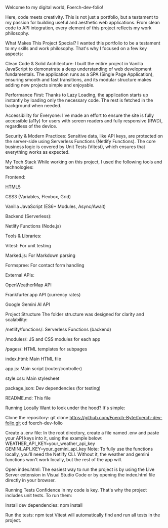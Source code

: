Welcome to my digital world, Foerch-dev-folio!

Here, code meets creativity. This is not just a portfolio, but a testament to my passion for building useful and aesthetic web applications. From clean code to API integration, every element of this project reflects my work philosophy.

What Makes This Project Special?
I wanted this portfolio to be a testament to my skills and work philosophy. That's why I focused on a few key aspects:

Clean Code & Solid Architecture: I built the entire project in Vanilla JavaScript to demonstrate a deep understanding of web development fundamentals. The application runs as a SPA (Single Page Application), ensuring smooth and fast transitions, and its modular structure makes adding new projects simple and enjoyable.

Performance First: Thanks to Lazy Loading, the application starts up instantly by loading only the necessary code. The rest is fetched in the background when needed.

Accessibility for Everyone: I've made an effort to ensure the site is fully accessible (a11y) for users with screen readers and fully responsive (RWD), regardless of the device.

Security & Modern Practices: Sensitive data, like API keys, are protected on the server-side using Serverless Functions (Netlify Functions). The core business logic is covered by Unit Tests (Vitest), which ensures that everything works as expected.

My Tech Stack
While working on this project, I used the following tools and technologies:

Frontend:

HTML5

CSS3 (Variables, Flexbox, Grid)

Vanilla JavaScript (ES6+ Modules, Async/Await)

Backend (Serverless):

Netlify Functions (Node.js)

Tools & Libraries:

Vitest: For unit testing

Marked.js: For Markdown parsing

Formspree: For contact form handling

External APIs:

OpenWeatherMap API

Frankfurter.app API (currency rates)

Google Gemini AI API

Project Structure
The folder structure was designed for clarity and scalability:

/netlify/functions/: Serverless Functions (backend)

/modules/: JS and CSS modules for each app

/pages/: HTML templates for subpages

index.html: Main HTML file

app.js: Main script (router/controller)

style.css: Main stylesheet

package.json: Dev dependencies (for testing)

README.md: This file

Running Locally
Want to look under the hood? It's simple:

Clone the repository:
git clone https://github.com/Foerch-Byte/foerch-dev-folio.git
cd foerch-dev-folio

Create a .env file:
In the root directory, create a file named .env and paste your API keys into it, using the example below:
WEATHER_API_KEY=your_weather_api_key
GEMINI_API_KEY=your_gemini_api_key
Note: To fully use the functions locally, you'll need the Netlify CLI. Without it, the weather and gemini functions won't work locally, but the rest of the app will.

Open index.html:
The easiest way to run the project is by using the Live Server extension in Visual Studio Code or by opening the index.html file directly in your browser.

Running Tests
Confidence in my code is key. That's why the project includes unit tests. To run them:

Install dev dependencies:
npm install

Run the tests:
npm test
Vitest will automatically find and run all tests in the project.
